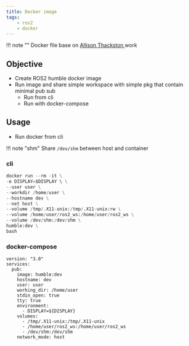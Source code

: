 ```yaml
---
title: Docker image
tags:
    - ros2
    - docker
---
```


!!! note ""
     Docker file base on [Allison Thackston ](https://github.com/athackst/dockerfiles) work

## Objective
- Create ROS2 humble docker image
- Run image and share simple workspace with simple pkg that contain minimal pub sub
    - Run from cli
    - Run with docker-compose

## Usage
- Run docker from cli

!!! note "shm"
    Share `/dev/shm` between host and container
     
### cli
```python title="run command" linenums="1" hl_lines="9"
docker run --rm -it \
-e DISPLAY=$DISPLAY \ \
--user user \
--workdir /home/user \
--hostname dev \
--net host \
--volume /tmp/.X11-unix:/tmp/.X11-unix:rw \
--volume /home/user/ros2_ws:/home/user/ros2_ws \
--volume /dev/shm:/dev/shm \
humble:dev \
bash
```

### docker-compose
``` linenums="1" hl_lines="15"
version: "3.0"
services:
  pub:
    image: humble:dev
    hostname: dev
    user: user
    working_dir: /home/user
    stdin_open: true
    tty: true 
    environment:
      - DISPLAY=${DISPLAY}
    volumes:
      - /tmp/.X11-unix:/tmp/.X11-unix
      - /home/user/ros2_ws:/home/user/ros2_ws
      - /dev/shm:/dev/shm
    network_mode: host
```